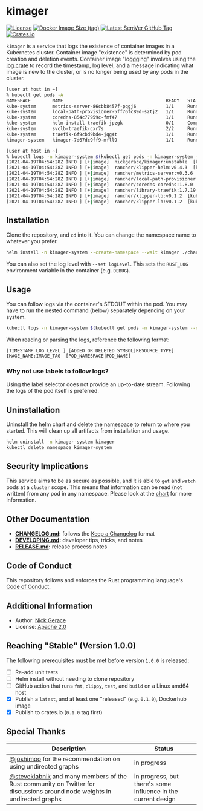 # kimager

[![License](https://img.shields.io/github/license/nickgerace/kimager?style=flat-square)](./LICENSE)
[![Docker Image Size (tag)](https://img.shields.io/docker/image-size/nickgerace/kimager/unstable?style=flat-square)](https://hub.docker.com/r/nickgerace/kimager/tags)
[![Latest SemVer GitHub Tag](https://img.shields.io/github/v/tag/nickgerace/kimager?label=version&style=flat-square)](https://github.com/nickgerace/kimager/releases/latest)
[![Crates.io](https://img.shields.io/crates/v/kimager?style=flat-square)](https://crates.io/crates/kimager)

<!--
[![Build Status](https://img.shields.io/github/workflow/status/nickgerace/kimager/merge/main?style=flat-square)](https://github.com/nickgerace/kimager/actions?query=workflow%3Amerge+branch%3Amain)
-->

`kimager` is a service that logs the existence of container images in a Kubernetes cluster.
Container image "existence" is determined by pod creation and deletion events.
Container image "loggging" involves using the [log crate](https://crates.io/crates/log) to record the timestamp, log level, and a message indicating what image is new to the cluster, or is no longer being used by any pods in the cluster.

```bash
[user at host in ~]
% kubectl get pods -A
NAMESPACE        NAME                                      READY   STATUS      RESTARTS   AGE
kube-system      metrics-server-86cbb8457f-pqgj6           1/1     Running     0          6m3s
kube-system      local-path-provisioner-5ff76fc89d-s2tj2   1/1     Running     0          6m3s
kube-system      coredns-854c77959c-fmf47                  1/1     Running     0          6m3s
kube-system      helm-install-traefik-jpzgk                0/1     Completed   0          6m4s
kube-system      svclb-traefik-cxr7s                       2/2     Running     0          5m50s
kube-system      traefik-6f9cbd9bd4-jqg4t                  1/1     Running     0          5m50s
kimager-system   kimager-7d67dc9ff9-mfll9                  1/1     Running     0          12s

[user at host in ~]
% kubectl logs -n kimager-system $(kubectl get pods -n kimager-system --no-headers -o custom-columns=":metadata.name") --follow
[2021-04-19T04:54:28Z INFO ] [+|image]  nickgerace/kimager:unstable  [kimager-system|kimager-7d67dc9ff9-mfll9]
[2021-04-19T04:54:28Z INFO ] [+|image]  rancher/klipper-helm:v0.4.3  [kube-system|helm-install-traefik-jpzgk]
[2021-04-19T04:54:28Z INFO ] [+|image]  rancher/metrics-server:v0.3.6  [kube-system|metrics-server-86cbb8457f-pqgj6]
[2021-04-19T04:54:28Z INFO ] [+|image]  rancher/local-path-provisioner:v0.0.19  [kube-system|local-path-provisioner-5ff76fc89d-s2tj2]
[2021-04-19T04:54:28Z INFO ] [+|image]  rancher/coredns-coredns:1.8.0  [kube-system|coredns-854c77959c-fmf47]
[2021-04-19T04:54:28Z INFO ] [+|image]  rancher/library-traefik:1.7.19  [kube-system|traefik-6f9cbd9bd4-jqg4t]
[2021-04-19T04:54:28Z INFO ] [+|image]  rancher/klipper-lb:v0.1.2  [kube-system|svclb-traefik-cxr7s]
[2021-04-19T04:54:28Z INFO ] [+|image]  rancher/klipper-lb:v0.1.2  [kube-system|svclb-traefik-cxr7s]
```

## Installation

Clone the repository, and `cd` into it.
You can change the namespace name to whatever you prefer.

```bash
helm install -n kimager-system --create-namespace --wait kimager ./chart
```

You can also set the log level with `--set logLevel`.
This sets the `RUST_LOG` environment variable in the container (e.g. `DEBUG`).

## Usage

You can follow logs via the container's STDOUT within the pod. You may have to run the nested command (below) separately depending on your system.

```bash
kubectl logs -n kimager-system $(kubectl get pods -n kimager-system --no-headers -o custom-columns=":metadata.name") --follow
```

When reading or parsing the logs, reference the following format:

```
[TIMESTAMP LOG_LEVEL ] [ADDED_OR_DELETED_SYMBOL|RESOURCE_TYPE]  IMAGE_NAME:IMAGE_TAG  [POD_NAMESPACE|POD_NAME]
```

### Why not use labels to follow logs?

Using the label selector does not provide an up-to-date stream.
Following the logs of the pod itself is preferred.

## Uninstallation

Uninstall the helm chart and delete the namespace to return to where you started.
This will clean up all artifacts from installation and usage.

```bash
helm uninstall -n kimager-system kimager
kubectl delete namespace kimager-system
```

## Security Implications

This service aims to be as secure as possible, and it is able to `get` and `watch` pods at a `cluster` scope.
This means that information can be read (not written) from any pod in any namespace.
Please look at the [chart](./chart) for more information.

## Other Documentation

- **[CHANGELOG.md](./CHANGELOG.md):** follows the [Keep a Changelog](https://keepachangelog.com/) format
- **[DEVELOPING.md](./DEVELOPING.md):** developer tips, tricks, and notes
- **[RELEASE.md](./RELEASE.md):** release process notes

## Code of Conduct

This repository follows and enforces the Rust programming language's [Code of Conduct](https://www.rust-lang.org/policies/code-of-conduct).

## Additional Information

- Author: [Nick Gerace](https://nickgerace.dev)
- License: [Apache 2.0](./LICENSE)

## Reaching "Stable" (Version 1.0.0)

The following prerequisites must be met before version `1.0.0` is released:

- [ ] Re-add unit tests
- [ ] Helm install without needing to clone repository
- [ ] GitHub action that runs `fmt`, `clippy`, `test`, and `build` on a Linux amd64 host
- [x] Publish a `latest`, and at least one "released" (e.g. `0.1.0`), Dockerhub image
- [x] Publish to crates.io (`0.1.0` tag first)

## Special Thanks

Description | Status
--- | --- 
[@joshimoo](https://github.com/joshimoo) for the recommendation on using undirected graphs | in progress
[@steveklabnik](https://github.com/steveklabnik) and many members of the Rust community on Twitter for discussions around node weights in undirected graphs | in progress, but there's some influence in the current design
